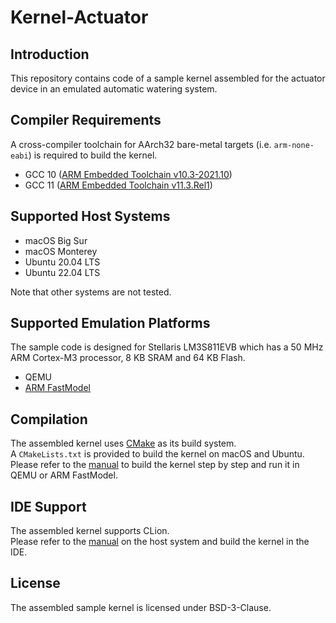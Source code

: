 # Kernel-Actuator

## Introduction

This repository contains code of a sample kernel assembled for the actuator device in an emulated automatic watering system.

## Compiler Requirements

A cross-compiler toolchain for AArch32 bare-metal targets (i.e. `arm-none-eabi`) is required to build the kernel.

- GCC 10 ([ARM Embedded Toolchain v10.3-2021.10](https://developer.arm.com/downloads/-/gnu-rm))
- GCC 11 ([ARM Embedded Toolchain v11.3.Rel1](https://developer.arm.com/downloads/-/arm-gnu-toolchain-downloads))

## Supported Host Systems

- macOS Big Sur
- macOS Monterey
- Ubuntu 20.04 LTS
- Ubuntu 22.04 LTS

Note that other systems are not tested.

## Supported Emulation Platforms

The sample code is designed for Stellaris LM3S811EVB which has a 50 MHz ARM Cortex-M3 processor, 8 KB SRAM and 64 KB Flash.

- QEMU
- [ARM FastModel](https://github.com/0xTinkertoy/ARM-FastModel-LM3S811EVB-Nano)

## Compilation

The assembled kernel uses [CMake](https://cmake.org/) as its build system.  
A `CMakeLists.txt` is provided to build the kernel on macOS and Ubuntu.  
Please refer to the [manual](Documentation/Compilation.md) to build the kernel step by step and run it in QEMU or ARM FastModel.

## IDE Support

The assembled kernel supports CLion.  
Please refer to the [manual](Documentation/IDESetupCLion.md) on the host system and build the kernel in the IDE.

## License

The assembled sample kernel is licensed under BSD-3-Clause.
